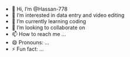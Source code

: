 - 👋 Hi, I’m @Hassan-778
- 👀 I’m interested in data entry and video editing
- 🌱 I’m currently learning coding
- 💞️ I’m looking to collaborate on 
- 📫 How to reach me ...
- 😄 Pronouns: ...
- ⚡ Fun fact: ...

<!---
Hassan-778/Hassan-778 is a ✨ special ✨ repository because its `README.md` (this file) appears on your GitHub profile.
You can click the Preview link to take a look at your changes.
--->
